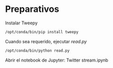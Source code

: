# Preparativos


Instalar Tweepy

```bash
/opt/conda/bin/pip install tweepy
```

Cuando sea requerido, ejecutar *read.py*

```bash
/opt/conda/bin/python read.py
```

Abrir el notebook de Jupyter: Twitter stream.ipynb
